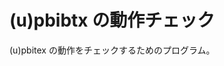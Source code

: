 <!--
Filename:       README.md
Author:         Shiro Takeda
e-mail          <shiro.takeda@gmail.com>
First-written:  <2006/12/04>
Time-stamp:     <2021-05-09 22:08:14 st>
-->

(u)pbibtx の動作チェック
==============================

(u)pbitex の動作をチェックするためのプログラム。

<!--
--------------------
Local Variables:
mode: markdown
fill-column: 80
coding: utf-8-dos
End:
-->


